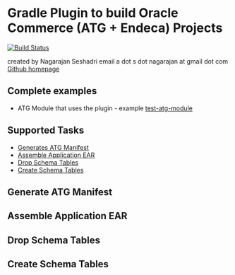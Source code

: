 # Gradle Plugin to build Oracle Commerce (ATG + Endeca) Projects
[![Build Status](https://travis-ci.org/nagaseshadri/oracle-commerce-gradle.svg?branch=master)](https://travis-ci.org/nagaseshadri/oracle-commerce-gradle)

created by Nagarajan Seshadri email a dot s dot nagarajan at gmail dot com
[Github homepage](https://github.com/nagaseshadri/oracle-commerce-gradle)

## Complete examples
- ATG Module that uses the plugin - example [test-atg-module](https://github.com/nagaseshadri/test-atg-module)

## Supported Tasks
- [Generates ATG Manifest](#generateATGManifest)
- [Assemble Application EAR](#assembleEAR)
- [Drop Schema Tables](#dropSchemaTables)
- [Create Schema Tables](#createSchemaTables)

## <a name="generateATGManifest">Generate ATG Manifest</a>

## <a name="assembleEAR">Assemble Application EAR</a>

## <a name="dropSchemaTables">Drop Schema Tables</a>

## <a name="createSchemaTables">Create Schema Tables</a>

